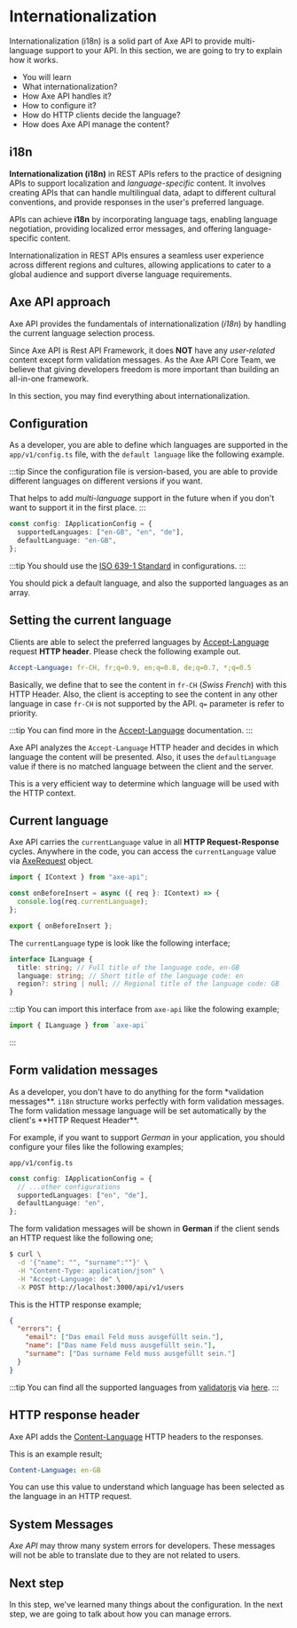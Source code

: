 # Internationalization

<p class="description">
Internationalization (i18n) is a solid part of Axe API to provide multi-language support to your API. In this section, we are going to try to explain how it works.
</p>

<ul class="intro">
  <li>You will learn</li>
  <li>What internationalization?</li>
  <li>How Axe API handles it?</li>
  <li>How to configure it?</li>
  <li>How do HTTP clients decide the language?</li>
  <li>How does Axe API manage the content?</li>
</ul>

## i18n

**Internationalization (i18n)** in REST APIs refers to the practice of designing APIs to support localization and _language-specific_ content. It involves creating APIs that can handle multilingual data, adapt to different cultural conventions, and provide responses in the user's preferred language.

APIs can achieve **i18n** by incorporating language tags, enabling language negotiation, providing localized error messages, and offering language-specific content.

Internationalization in REST APIs ensures a seamless user experience across different regions and cultures, allowing applications to cater to a global audience and support diverse language requirements.

## Axe API approach

Axe API provides the fundamentals of internationalization (_i18n_) by handling the current language selection process.

Since Axe API is Rest API Framework, it does **NOT** have any _user-related_ content except form validation messages. As the Axe API Core Team, we believe that giving developers freedom is more important than building an all-in-one framework.

In this section, you may find everything about internationalization.

## Configuration

As a developer, you are able to define which languages are supported in the `app/v1/config.ts` file, with the `default language` like the following example.

:::tip
Since the configuration file is version-based, you are able to provide different languages on different versions if you want.

That helps to add _multi-language_ support in the future when if you don't want to support it in the first place.
:::

```ts
const config: IApplicationConfig = {
  supportedLanguages: ["en-GB", "en", "de"],
  defaultLanguage: "en-GB",
};
```

:::tip
You should use the [ISO 639-1 Standard](https://en.wikipedia.org/wiki/List_of_ISO_639-1_codes) in configurations.
:::

You should pick a default language, and also the supported languages as an array.

## Setting the current language

Clients are able to select the preferred languages by [Accept-Language](https://developer.mozilla.org/en-US/docs/Web/HTTP/Headers/Accept-Language) request **HTTP header**. Please check the following example out.

```yaml
Accept-Language: fr-CH, fr;q=0.9, en;q=0.8, de;q=0.7, *;q=0.5
```

Basically, we define that to see the content in `fr-CH` (_Swiss French_) with this HTTP Header. Also, the client is accepting to see the content in any other language in case `fr-CH` is not supported by the API. `q=` parameter is refer to priority.

:::tip
You can find more in the [Accept-Language](https://developer.mozilla.org/en-US/docs/Web/HTTP/Headers/Accept-Language) documentation.
:::

Axe API analyzes the `Accept-Language` HTTP header and decides in which language the content will be presented. Also, it uses the `defaultLanguage` value if there is no matched language between the client and the server.

This is a very efficient way to determine which language will be used with the HTTP context.

## Current language

Axe API carries the `currentLanguage` value in all **HTTP Request-Response** cycles. Anywhere in the code, you can access the `currentLanguage` value via [AxeRequest](/reference/axe-request) object.

```ts
import { IContext } from "axe-api";

const onBeforeInsert = async ({ req }: IContext) => {
  console.log(req.currentLanguage);
};

export { onBeforeInsert };
```

The `currentLanguage` type is look like the following interface;

```ts
interface ILanguage {
  title: string; // Full title of the language code, en-GB
  language: string; // Short title of the language code: en
  region?: string | null; // Regional title of the language code: GB
}
```

:::tip
You can import this interface from `axe-api` like the folowing example;

```ts
import { ILanguage } from `axe-api`
```

:::

## Form validation messages

As a developer, you don't have to do anything for the form \*validation messages**. `i18n` structure works perfectly with form validation messages. The form validation message language will be set automatically by the client's **HTTP Request Header\*\*.

For example, if you want to support _German_ in your application, you should configure your files like the following examples;

`app/v1/config.ts`

```ts
const config: IApplicationConfig = {
  // ...other configurations
  supportedLanguages: ["en", "de"],
  defaultLanguage: "en",
};
```

The form validation messages will be shown in **German** if the client sends an HTTP request like the following one;

```bash
$ curl \
  -d '{"name": "", "surname":""}' \
  -H "Content-Type: application/json" \
  -H "Accept-Language: de" \
  -X POST http://localhost:3000/api/v1/users
```

This is the HTTP response example;

```json
{
  "errors": {
    "email": ["Das email Feld muss ausgefüllt sein."],
    "name": ["Das name Feld muss ausgefüllt sein."],
    "surname": ["Das surname Feld muss ausgefüllt sein."]
  }
}
```

:::tip
You can find all the supported languages from [validatorjs](https://github.com/mikeerickson/validatorjs) via [here](https://github.com/mikeerickson/validatorjs/tree/master/src/lang).
:::

## HTTP response header

Axe API adds the [Content-Language](https://developer.mozilla.org/en-US/docs/Web/HTTP/Headers/Content-Language) HTTP headers to the responses.

This is an example result;

```yaml
Content-Language: en-GB
```

You can use this value to understand which language has been selected as the language in an HTTP request.

## System Messages

_Axe API_ may throw many system errors for developers. These messages will not be able to translate due to they are not related to users.

## Next step

In this step, we've learned many things about the configuration. In the next step, we are going to talk about how you can manage errors.
